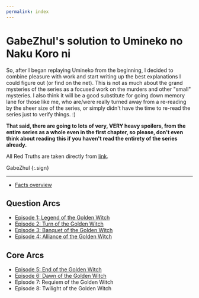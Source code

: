 ```yaml
---
permalink: index
---
```

# GabeZhul's solution to Umineko no Naku Koro ni

So, after I began replaying Umineko from the beginning, I decided to combine pleasure with work and start writing up the best explanations I could figure out (or find on the net). This is not as much about the grand mysteries of the series as a focused work on the murders and other "small" mysteries. I also think it will be a good substitute for going down memory lane for those like me, who are/were really turned away from a re-reading by the sheer size of the series, or simply didn't have the time to re-read the series just to verify things. :)

**That said, there are going to lots of very, VERY heavy spoilers, from the entire series as a whole even in the first chapter, so please, don't even think about reading this if you haven't read the entirety of the series already.**

All Red Truths are taken directly from [link](http://umineko.wikia.com/wiki/Red_Truth).

GabeZhul
{:.sign}

---

* [Facts overview](overview)

## Question Arcs
* [Episode 1: Legend of the Golden Witch](ep1)
* [Episode 2: Turn of the Golden Witch](ep2)
* [Episode 3: Banquet of the Golden Witch](ep3)
* [Episode 4: Alliance of the Golden Witch](ep4)

## Core Arcs
* [Episode 5: End of the Golden Witch](ep5)
* [Episode 6: Dawn of the Golden Witch](ep6)
* Episode 7: Requiem of the Golden Witch
* Episode 8: Twilight of the Golden Witch
